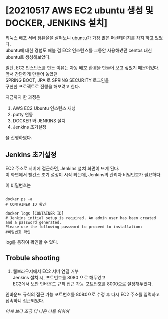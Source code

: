 # [20210517 AWS EC2 ubuntu 생성 및 DOCKER, JENKINS 설치]

리눅스 배포 서버 점유율을 살펴보니 ubuntu가 가장 많은 퍼센테이지를 차지 하고 있었다.  
ubuntu에 대한 경험도 해볼 겸 EC2 인스턴스를 그동안 사용해봤던 centos 대신 ubuntu로 생성해보았다.  
  
일단, EC2 인스턴스를 만든 이유는 자동 배포 환경을 만들어 보고 싶었기 때문이었다.  
앞서 간단하게 만들어 놓았던  
SPRING BOOT, JPA 로 SPRING SECURITY 로그인을   
구현한 프로젝트로 진행을 해보려고 한다.    
    
지금까지 한 과정은    
  1. AWS EC2 Ubuntu 인스턴스 새성  
  2. putty 연동  
  3. DOCKER 와 JENKINS 설치
  4. Jenkins 초기설정

을 진행하였다.
  
## Jenkins 초기설정
EC2 주소로 서버에 접근하면, Jenkins 설치 화면이 뜨게 된다.  
이 화면에서 젠킨스 초기 설정이 시작 되는데, Jenkins의 관리자 비밀번호가 필요하다.  
  
이 비밀번호는   
  
```

docker ps -a
# CONTAINER ID 확인

docker logs [CONTAINER ID]
# Jenkins initial setup is required. An admin user has been created and a password generated.
Please use the following password to proceed to installation:
#비밀번호 확인

```
  
log를 통하여 확인할 수 있다.  
  
## Trobule shooting  
1. 웹브라우저에서 EC2 서버 연결 거부  
Jenkins 설치 시, 포트번호를 8080 으로 해두었고  
EC2에서 보안 인바운드 규칙 접근 가능 포트번호를 8000으로 설정해두었다.  
  
인바운드 규칙의 접근 가능 포트번호를 8080으로 수정 후 다시 EC2 주소를 입력하고 접속하니 접근되었다.  

*어제 보다 조금 더 나은 나를 위하여*
